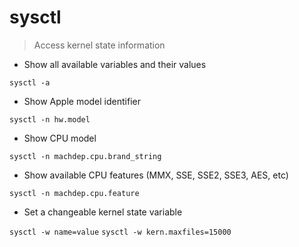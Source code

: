 # sysctl

> Access kernel state information

- Show all available variables and their values

`sysctl -a`

- Show Apple model identifier

`sysctl -n hw.model`

- Show CPU model

`sysctl -n machdep.cpu.brand_string`

- Show available CPU features (MMX, SSE, SSE2, SSE3, AES, etc)

`sysctl -n machdep.cpu.feature`

- Set a changeable kernel state variable

`sysctl -w name=value`
`sysctl -w kern.maxfiles=15000`
